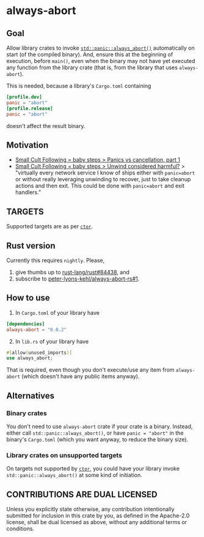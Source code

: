 # always-abort

## Goal

Allow library crates to invoke
[`std::panic::always_abort()`](https://doc.rust-lang.org/nightly/std/panic/fn.always_abort.html)
automatically on start (of the compiled binary). And, ensure this at the beginning of execution,
before `main()`, even when the binary may not have yet executed any function from the library crate
(that is, from the library that uses `always-abort`).

This is needed, because a library's `Cargo.toml` containing

```toml
[profile.dev]
panic = "abort"
[profile.release]
panic = "abort"
```

doesn't affect the result binary.

## Motivation

- [Small Cult Following = baby steps > Panics vs cancellation, part
  1](https://smallcultfollowing.com/babysteps/blog/2022/01/27/panics-vs-cancellation-part-1/)
- [Small Cult Following = baby steps > Unwind considered
  harmful?](https://smallcultfollowing.com/babysteps/blog/2024/05/02/unwind-considered-harmful) >
  "virtually every network service I know of ships either with `panic=abort` or without really
  leveraging unwinding to recover, just to take cleanup actions and then exit. This could be done
  with `panic=abort` and exit handlers."

## TARGETS

Supported targets are as per [`ctor`](https://crates.io/crates/ctor).

## Rust version

Currently this requires `nightly`. Please,

1. give thumbs up to [rust-lang/rust#84438](https://github.com/rust-lang/rust/issues/84438), and
2. subscribe to
   [peter-lyons-kehl/always-abort-rs#1](https://github.com/peter-lyons-kehl/always-abort-rs/issues/1).

## How to use

1. In `Cargo.toml` of your library have

```toml
[dependencies]
always-abort = "0.0.2"
```

2. In `lib.rs` of your library have
```rust
#[allow(unused_imports)]
use always_abort;
```

That is required, even though you don't execute/use any item from `always-abort` (which doesn't have
any public items anyway).

## Alternatives

### Binary crates

You don't need to use `always-abort` crate if your crate is a binary. Instead, either call
`std::panic::always_abort()`, or have `panic = "abort"` in the binary's `Cargo.toml` (which you want
anyway, to reduce the binary size).

### Library crates on unsupported targets

On targets not supported by [`ctor`](https://crates.io/crates/ctor), you could have your library
invoke `std::panic::always_abort()` at some kind of initiation.

## CONTRIBUTIONS ARE DUAL LICENSED

Unless you explicitly state otherwise, any contribution intentionally submitted for inclusion in
this crate by you, as defined in the Apache-2.0 license, shall be dual licensed as above, without
any additional terms or conditions.

